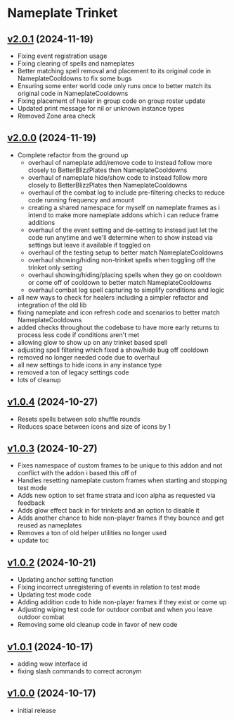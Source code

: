 # Nameplate Trinket

## [v2.0.1](https://github.com/rbgdevx/nameplate-trinket/releases/tag/v2.0.1) (2024-11-19)

- Fixing event registration usage
- Fixing clearing of spells and nameplates
- Better matching spell removal and placement to its original code in NameplateCooldowns to fix some bugs
- Ensuring some enter world code only runs once to better match its original code in NameplateCooldowns
- Fixing placement of healer in group code on group roster update
- Updated print message for nil or unknown instance types
- Removed Zone area check

## [v2.0.0](https://github.com/rbgdevx/nameplate-trinket/releases/tag/v2.0.0) (2024-11-19)

- Complete refactor from the ground up
  - overhaul of nameplate add/remove code to instead follow more closely to BetterBlizzPlates then NameplateCooldowns
  - overhaul of nameplate hide/show code to instead follow more closely to BetterBlizzPlates then NameplateCooldowns
  - overhaul of the combat log to include pre-filtering checks to reduce code running frequency and amount
  - creating a shared namespace for myself on nameplate frames as i intend to make more nameplate addons which i can reduce frame additions
  - overhaul of the event setting and de-setting to instead just let the code run anytime and we'll determine when to show instead via settings but leave it available if toggled on
  - overhaul of the testing setup to better match NameplateCooldowns
  - overhaul showing/hiding non-trinket spells when toggling off the trinket only setting
  - overhaul showing/hiding/placing spells when they go on cooldown or come off of cooldown to better match NameplateCooldowns
  - overhaul combat log spell capturing to simplify conditions and logic
- all new ways to check for healers including a simpler refactor and integration of the old lib
- fixing nameplate and icon refresh code and scenarios to better match NameplateCooldowns
- added checks throughout the codebase to have more early returns to process less code if conditions aren't met
- allowing glow to show up on any trinket based spell
- adjusting spell filtering which fixed a show/hide bug off cooldown
- removed no longer needed code due to overhaul
- all new settings to hide icons in any instance type
- removed a ton of legacy settings code
- lots of cleanup

## [v1.0.4](https://github.com/rbgdevx/nameplate-trinket/releases/tag/v1.0.4) (2024-10-27)

- Resets spells between solo shuffle rounds
- Reduces space between icons and size of icons by 1

## [v1.0.3](https://github.com/rbgdevx/nameplate-trinket/releases/tag/v1.0.3) (2024-10-27)

- Fixes namespace of custom frames to be unique to this addon and not conflict with the addon i based this off of
- Handles resetting nameplate custom frames when starting and stopping test mode
- Adds new option to set frame strata and icon alpha as requested via feedback
- Adds glow effect back in for trinkets and an option to disable it
- Adds another chance to hide non-player frames if they bounce and get reused as nameplates
- Removes a ton of old helper utilities no longer used
- update toc

## [v1.0.2](https://github.com/rbgdevx/nameplate-trinket/releases/tag/v1.0.2) (2024-10-21)

- Updating anchor setting function
- Fixing incorrect unregistering of events in relation to test mode
- Updating test mode code
- Adding addition code to hide non-player frames if they exist or come up
- Adjusting wiping test code for outdoor combat and when you leave outdoor combat
- Removing some old cleanup code in favor of new code

## [v1.0.1](https://github.com/rbgdevx/nameplate-trinket/releases/tag/v1.0.1) (2024-10-17)

- adding wow interface id
- fixing slash commands to correct acronym

## [v1.0.0](https://github.com/rbgdevx/nameplate-trinket/releases/tag/v1.0.0) (2024-10-17)

- initial release
